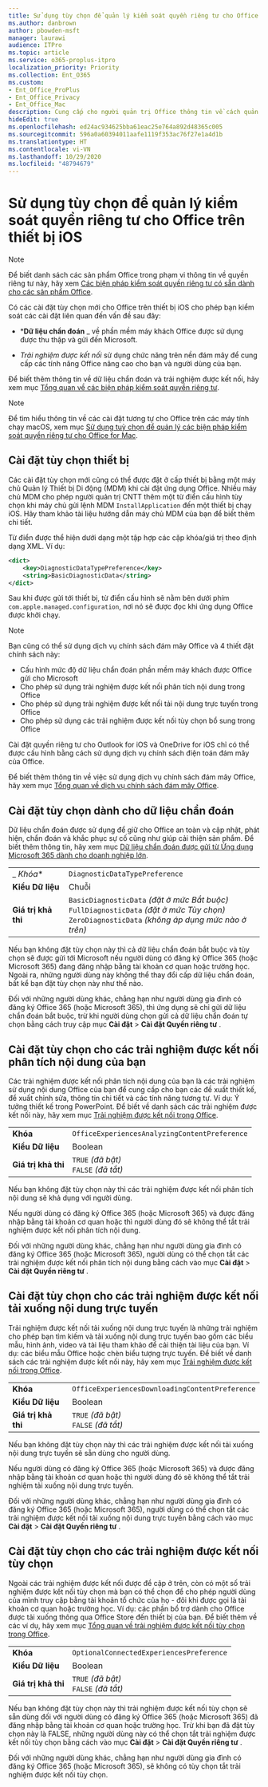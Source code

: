 ```yaml
---
title: Sử dụng tùy chọn để quản lý kiểm soát quyền riêng tư cho Office trên thiết bị iOS
ms.author: danbrown
author: pbowden-msft
manager: laurawi
audience: ITPro
ms.topic: article
ms.service: o365-proplus-itpro
localization_priority: Priority
ms.collection: Ent_O365
ms.custom:
- Ent_Office_ProPlus
- Ent_Office_Privacy
- Ent_Office_Mac
description: Cung cấp cho người quản trị Office thông tin về cách quản lý kiểm soát quyền riêng tư trên thiết bị iOS.
hideEdit: true
ms.openlocfilehash: ed24ac934625bba61eac25e764a892d48365c005
ms.sourcegitcommit: 596a0a60394011aafe1119f353ac76f27e1a4d1b
ms.translationtype: HT
ms.contentlocale: vi-VN
ms.lasthandoff: 10/29/2020
ms.locfileid: "48794679"
---
```

# <a name="use-preferences-to-manage-privacy-controls-for-office-on-ios-devices"></a>Sử dụng tùy chọn để quản lý kiểm soát quyền riêng tư cho Office trên thiết bị iOS

> [!NOTE]
> Để biết danh sách các sản phẩm Office trong phạm vi thông tin về quyền riêng tư này, hãy xem [Các biện pháp kiểm soát quyền riêng tư có sẵn dành cho các sản phẩm Office](products-versions-privacy-controls.md).

Có các cài đặt tùy chọn mới cho Office trên thiết bị iOS cho phép bạn kiểm soát các cài đặt liên quan đến vấn đề sau đây:

- ***Dữ liệu chẩn đoán** _ về phần mềm máy khách Office được sử dụng được thu thập và gửi đến Microsoft.

- _*_Trải nghiệm được kết nối_*_ sử dụng chức năng trên nền đám mây để cung cấp các tính năng Office nâng cao cho bạn và người dùng của bạn.

Để biết thêm thông tin về dữ liệu chẩn đoán và trải nghiệm được kết nối, hãy xem mục [Tổng quan về các biện pháp kiểm soát quyền riêng tư](overview-privacy-controls.md).

> [!NOTE]
> Để tìm hiểu thông tin về các cài đặt tương tự cho Office trên các máy tính chạy macOS, xem mục [Sử dụng tuỳ chọn để quản lý các biện pháp kiểm soát quyền riêng tư cho Office for Mac](mac-privacy-preferences.md).


## <a name="setting-device-preferences"></a>Cài đặt tùy chọn thiết bị
Các cài đặt tùy chọn mới cũng có thể được đặt ở cấp thiết bị bằng một máy chủ Quản lý Thiết bị Di động (MDM) khi cài đặt ứng dụng Office. Nhiều máy chủ MDM cho phép người quản trị CNTT thêm một từ điển cấu hình tùy chọn khi máy chủ gửi lệnh MDM `InstallApplication` đến một thiết bị chạy iOS. Hãy tham khảo tài liệu hướng dẫn máy chủ MDM của bạn để biết thêm chi tiết.

Từ điển được thể hiện dưới dạng một tập hợp các cặp khóa/giá trị theo định dạng XML. Ví dụ:

```xml
<dict>
    <key>DiagnosticDataTypePreference</key>
    <string>BasicDiagnosticData</string>
</dict>
```

Sau khi được gửi tới thiết bị, từ điển cấu hình sẽ nằm bên dưới phím `com.apple.managed.configuration`, nơi nó sẽ được đọc khi ứng dụng Office được khởi chạy.

> [!NOTE]
> Bạn cũng có thể sử dụng dịch vụ chính sách đám mây Office và 4 thiết đặt chính sách này:
> - Cấu hình mức độ dữ liệu chẩn đoán phần mềm máy khách được Office gửi cho Microsoft
> - Cho phép sử dụng trải nghiệm được kết nối phân tích nội dung trong Office
> - Cho phép sử dụng trải nghiệm được kết nối tải nội dung trực tuyến trong Office
> - Cho phép sử dụng các trải nghiệm được kết nối tùy chọn bổ sung trong Office
>
> Cài đặt quyền riêng tư cho Outlook for iOS và OneDrive for iOS chỉ có thể được cấu hình bằng cách sử dụng dịch vụ chính sách điện toán đám mây của Office.
>
> Để biết thêm thông tin về việc sử dụng dịch vụ chính sách đám mây Office, hãy xem mục [Tổng quan về dịch vụ chính sách đám mây Office](../overview-office-cloud-policy-service.md).

## <a name="preference-setting-for-diagnostic-data"></a>Cài đặt tùy chọn dành cho dữ liệu chẩn đoán

Dữ liệu chẩn đoán được sử dụng để giữ cho Office an toàn và cập nhật, phát hiện, chẩn đoán và khắc phục sự cố cũng như giúp cải thiện sản phẩm. Để biết thêm thông tin, hãy xem mục [Dữ liệu chẩn đoán được gửi từ Ứng dụng Microsoft 365 dành cho doanh nghiệp lớn](overview-privacy-controls.md#diagnostic-data-sent-from-microsoft-365-apps-for-enterprise-to-microsoft).

|||
|:-----|:-----|
|_ *Khóa**  | `DiagnosticDataTypePreference`  |
|**Kiểu Dữ liệu**  | Chuỗi |
|**Giá trị khả thi**  | `BasicDiagnosticData` *(đặt ở mức Bắt buộc)* <br/> `FullDiagnosticData` *(đặt ở mức Tùy chọn)* <br/> `ZeroDiagnosticData` *(không áp dụng mức nào ở trên)* |

Nếu bạn không đặt tùy chọn này thì cả dữ liệu chẩn đoán bắt buộc và tùy chọn sẽ được gửi tới Microsoft nếu người dùng có đăng ký Office 365 (hoặc Microsoft 365) đang đăng nhập bằng tài khoản cơ quan hoặc trường học. Ngoài ra, những người dùng này không thể thay đổi cấp dữ liệu chẩn đoán, bất kể bạn đặt tùy chọn này như thế nào.

Đối với những người dùng khác, chẳng hạn như người dùng gia đình có đăng ký Office 365 (hoặc Microsoft 365), thì ứng dụng sẽ chỉ gửi dữ liệu chẩn đoán bắt buộc, trừ khi người dùng chọn gửi cả dữ liệu chẩn đoán tự chọn bằng cách truy cập mục **Cài đặt** > **Cài đặt Quyền riêng tư** .


## <a name="preference-setting-for-connected-experiences-that-analyze-your-content"></a>Cài đặt tùy chọn cho các trải nghiệm được kết nối phân tích nội dung của bạn

Các trải nghiệm được kết nối phân tích nội dung của bạn là các trải nghiệm sử dụng nội dung Office của bạn để cung cấp cho bạn các đề xuất thiết kế, đề xuất chỉnh sửa, thông tin chi tiết và các tính năng tương tự. Ví dụ: Ý tưởng thiết kế trong PowerPoint. Để biết về danh sách các trải nghiệm được kết nối này, hãy xem mục [Trải nghiệm được kết nối trong Office](connected-experiences.md).

|||
|:-----|:-----|
|**Khóa**  | `OfficeExperiencesAnalyzingContentPreference`  |
|**Kiểu Dữ liệu**  | Boolean |
|**Giá trị khả thi**  | `TRUE` *(đã bật)* <br/> `FALSE` *(đã tắt)*|


Nếu bạn không đặt tùy chọn này thì các trải nghiệm được kết nối phân tích nội dung sẽ khả dụng với người dùng.

Nếu người dùng có đăng ký Office 365 (hoặc Microsoft 365) và được đăng nhập bằng tài khoản cơ quan hoặc thì người dùng đó sẽ không thể tắt trải nghiệm được kết nối phân tích nội dung.

Đối với những người dùng khác, chẳng hạn như người dùng gia đình có đăng ký Office 365 (hoặc Microsoft 365), người dùng có thể chọn tắt các trải nghiệm được kết nối phân tích nội dung bằng cách vào mục **Cài đặt** > **Cài đặt Quyền riêng tư** .

## <a name="preference-setting-for-connected-experiences-that-download-online-content"></a>Cài đặt tùy chọn cho các trải nghiệm được kết nối tải xuống nội dung trực tuyến

Trải nghiệm được kết nối tải xuống nội dung trực tuyến là những trải nghiệm cho phép bạn tìm kiếm và tải xuống nội dung trực tuyến bao gồm các biểu mẫu, hình ảnh, video và tài liệu tham khảo để cải thiện tài liệu của bạn. Ví dụ: các biểu mẫu Office hoặc chèn biểu tượng trực tuyến. Để biết về danh sách các trải nghiệm được kết nối này, hãy xem mục [Trải nghiệm được kết nối trong Office](connected-experiences.md).

|||
|:-----|:-----|
|**Khóa**  | `OfficeExperiencesDownloadingContentPreference`  |
|**Kiểu Dữ liệu**  | Boolean |
|**Giá trị khả thi**  | `TRUE` *(đã bật)* <br/> `FALSE` *(đã tắt)*|


Nếu bạn không đặt tùy chọn này thì các trải nghiệm được kết nối tải xuống nội dung trực tuyến sẽ sẵn dùng cho người dùng.

Nếu người dùng có đăng ký Office 365 (hoặc Microsoft 365) và được đăng nhập bằng tài khoản cơ quan hoặc thì người dùng đó sẽ không thể tắt trải nghiệm tải xuống nội dung trực tuyến.

Đối với những người dùng khác, chẳng hạn như người dùng gia đình có đăng ký Office 365 (hoặc Microsoft 365), người dùng có thể chọn tắt các trải nghiệm được kết nối tải xuống nội dung trực tuyến bằng cách vào mục **Cài đặt** > **Cài đặt Quyền riêng tư** .

## <a name="preference-setting-for-optional-connected-experiences"></a>Cài đặt tùy chọn cho các trải nghiệm được kết nối tùy chọn

Ngoài các trải nghiệm được kết nối được đề cập ở trên, còn có một số trải nghiệm được kết nối tùy chọn mà bạn có thể chọn để cho phép người dùng của mình truy cập bằng tài khoản tổ chức của họ - đôi khi được gọi là tài khoản cơ quan hoặc trường học. Ví dụ: các phần bổ trợ dành cho Office được tải xuống thông qua Office Store đến thiết bị của bạn. Để biết thêm về các ví dụ, hãy xem mục [Tổng quan về trải nghiệm được kết nối tùy chọn trong Office](optional-connected-experiences.md).

|||
|:-----|:-----|
|**Khóa**  | `OptionalConnectedExperiencesPreference`  |
|**Kiểu Dữ liệu**  | Boolean |
|**Giá trị khả thi**  | `TRUE` *(đã bật)* <br/> `FALSE` *(đã tắt)*|


Nếu bạn không đặt tùy chọn này thì trải nghiệm được kết nối tùy chọn sẽ sẵn dùng đối với người dùng có đăng ký Office 365 (hoặc Microsoft 365) đã đăng nhập bằng tài khoản cơ quan hoặc trường học. Trừ khi bạn đã đặt tùy chọn này là FALSE, những người dùng này có thể chọn tắt trải nghiệm được kết nối tùy chọn bằng cách vào mục **Cài đặt** > **Cài đặt Quyền riêng tư** .

Đối với những người dùng khác, chẳng hạn như người dùng gia đình có đăng ký Office 365 (hoặc Microsoft 365), sẽ không có tùy chọn tắt trải nghiệm được kết nối tùy chọn.